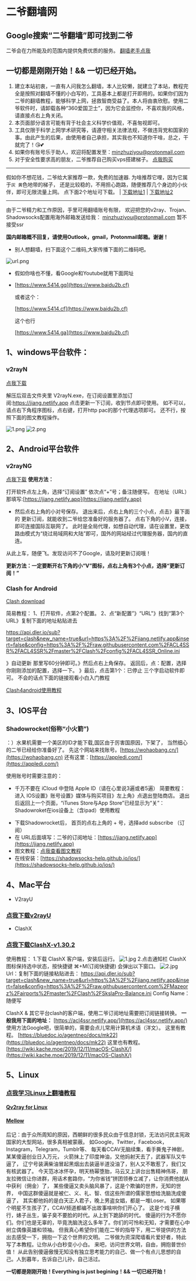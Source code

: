 # 二爷翻墙网

## Google搜索“二爷翻墙”即可找到二爷
二爷会在力所能及的范围内提供免费优质的服务。
[翻墙老手点我](https://tlanyan.me/v2ray-clients-download/)
## 一切都是刚刚开始！&&  一切已经开始。
1. 建立本站初衷，一直有人问我怎么翻墙，本人比较懒，就建立了本站，教程完全是按照对翻墙不懂的小白写的，工具基本上都是打开即用的。如果你们因为二爷的翻墙教程，能够科学上网，拯救智商受益了。本人将由衷欣慰。使用二爷软件时，请卸载各种“360爱国卫士”，因为它会监控你，不喜欢我的风格，请直接点右上角关闭。
2. 本页面部分语言可能有背于社会主义科学价值观，不喜匆视即可。
3. 工具仅限于科学上网学术研究等，请遵守相关法律法规，不做违背党和国家的事。由此产生的后果，由使用者自己承担，其实我也不知道你干啥，总之，干就完了！😘💕
4. 如果你有账号乐于助人，欢迎将配置发至：[minzhuziyou@protonmail.com](minzhuziyou@protonmail.com)
5. 对于安全性要求高的朋友，二爷推荐自己购买vps搭建梯子。
[点我购买](https://app.cloudcone.com/?ref=2616)
----------------------------------------------------------------------------------------------------------------

假如你不想花钱，二爷给大家推荐一款，免费的加速器.
为啥推荐它哩，因为它属于`灰 黄`色地带的梯子，
还是比较稳的，不用担心跑路，随便推荐几个身边的小伙伴，即可无限流量上网。
点下面2个地址可下载。
| [下载地址1](https://jsq.laihuluwa.com/aff/aAKg7)     | [下载地址2](https://web.lanshuapi.com/aff/aAKg7)

---------------------------------------------------------------------------------------------------------------------



 由于二爷精力和工作原因，手里可用翻墙账号有限，
 欢迎把您的v2ray、Trojan、Shadowsocks配置用海外邮箱发送给我：
[minzhuziyou@protonmail.com](minzhuziyou@protonmail.com)
 暂不接受ssr
 
**国内邮箱概不回复，请使用Outlook，gmail，Protonmail邮箱。谢谢！**


* 别人想翻墙，扫下面这个二维码,大家传播下面的二维码吧。

![url.png](https://i.loli.net/2019/11/05/VcNaIKUyJ7twsSf.png)


*  假如你啥也不懂，看Google和Youtube就用下面网址

*  [https://www.5414.gq](https://www.baidu2b.cf) 

   或者这个：
   
   [https://www.5414.cf](https://www.baidu2b.cf)
   
   这个也行

   [https://www.5414.ga](https://www.baidu2b.cf)
   
## 1、windows平台软件： 
### v2rayN

[点我下载](https://proxy.freecdn.workers.dev?url=https%3A%2F%2Fpan.5414.cf%2FWindows%2Fv2rayN.zip)

解压后双击文件夹里 V2rayN.exe，在订阅设置里添加订阅:https://jiang.netlify.app 
点击更新一下订阅，收到节点即可使用。
如不可以，请点右下角程序图标，点右键，打开http pac的那个代理选项即可。
还不行，按照下面的图文教程操作。


![1.png](https://i.loli.net/2019/04/25/5cc12d036ad65.png)
![2.png](https://i.loli.net/2019/04/25/5cc12d03c15fb.png)

## 2、Android平台软件

### v2rayNG

[点我下载](https://proxy.freecdn.workers.dev?url=https%3A%2F%2Fpan.5414.cf%2FAndroid%2Fv2rayNG.apk)
**使用方法：**

打开软件点左上角，选择“订阅设置”
依次点“+”号；备注随便写。
在地址（URL）那填写:[https://jiang.netlify.app](https://jiang.netlify.app)
* 然后点右上角的小对号保存。
退出来后，点右上角的三个小点，点击》最下面的 更新订阅，就能收到二爷给您准备好的服务器了。
    点右下角的小V，连接，即可连接国际互联网了。
此时是全局代理，如想自动代理，请在设置里，更改路由模式为“绕过局域网和大陆”即可，国外的网站经过代理服务器，国内的直连。

从此上车，随便飞。发现访问不了Google，请及时更新订阅哦！

**更新方法：一定要断开右下角的小“V”图标，点右上角有3个小点，选择“更新订阅！”**

### Clash for Android

[Clash download](https://proxy.freecdn.workers.dev?url=https%3A%2F%2Fpan.5414.cf%2FAndroid%2FClashForAndroid-v2.1.6.apk)

简易教程：
1、打开软件，点第2个配置。
2、点“新配置”》“URL"》找到“第3个URL》复制下面的地址粘贴进去

https://api.dler.io/sub?target=clash&new_name=true&url=https%3A%2F%2Fjiang.netlify.app&insert=false&config=https%3A%2F%2Fraw.githubusercontent.com%2FACL4SSR%2FACL4SSR%2Fmaster%2FClash%2Fconfig%2FACL4SSR_Online.ini

》自动更新 那里写60分钟即可。》然后点右上角保存。
返回后，点：配置，选择你刚刚添加的配置，选择一下。
》最后，点击第1个：已停止 三个字启动软件即可。
不会的话点下面的链接观看小白入门教程

[Clash4android使用教程](https://proxy.freecdn.workers.dev?url=https%3A%2F%2Fpan.5414.cf%2FAndroid%2Fclash4android.mp4)

##  3、IOS平台 

### Shadowrocket(俗称“小火箭”)
：）水果机需要一个美区的ID才能下载,国区由于厉害国原因，下架了， 当然细心的二爷已经给你准备好了。
先这个网站来找账号。[https://wohaobang.cn/](https://wohaobang.cn)
还有这里：[https://appledi.com/](https://appledi.com/)

使用账号时需要注意的：
- 千万不要在 iCloud 中登陆 Apple ID（请在心里说3遍或者5遍）
简要教程：
进入 IOS设置》账号设置》媒体与购买项目》左上角》点退出登陆商店。
退出后返回上一个页面，“iTunes Store与App Store”已经显示为“关”：
Shadowroket在ios设备上（含ipad）使用教程
* 下载Shadowrocket后， 首页的点右上角的 + 号，选择add subscribe （订阅）
* 在 URL后面填写：二爷的订阅地址：[https://jiang.netlify.app](https://jiang.netlify.app)
* 图文教程：[点我查看图文教程](https://v2sx.github.io/Help/iOS.html)
* 在线安装：[https://shadowsocks-help.github.io/ios/](https://shadowsocks-help.github.io/ios/)

## 4、Mac平台 

- V2rayU
### [点我下载v2rayU](https://tlanyan.me/download.php?filename=/v2/macos/v2rayU-v3.0-preview.app.zip)

- ClashX
### [点我下载ClashX-v1.30.2](https://tlanyan.me/download.php?filename=/v2/macos/clashX-v1.30.2.dmg)
使用教程：
1.下载 ClashX 客户端，安装后运行。
![1.jpg](https://i.loli.net/2019/11/20/uNGrjl2noCL1f5B.jpg)
2.点击通知栏 ClashX 图标保持选中状态，按快捷键 ⌘+M(订阅快捷键)
会弹出以下窗口。
![2.jpg](https://i.loli.net/2019/11/20/8eB13mRbFuszwxg.jpg)
Url：复制下面的链接粘贴进去：
https://api.dler.io/sub?target=clash&new_name=true&url=https%3A%2F%2Fjiang.netlify.app&insert=false&config=https%3A%2F%2Fraw.githubusercontent.com%2FMazeorz%2Fairports%2Fmaster%2FClash%2FSkslaPro-Balance.ini
Config Name：随便写

ClashX & 其它平台clash的客户端，使用二爷订阅地址需要把订阅链接转换。
**一般我用下面的地址：**
[https://acl4ssr.netlify.app/](https://acl4ssr.netlify.app/)
使用方法Google吧，很简单的，需要会点儿常用计算机术语（洋文）。
这里有教程。
[https://bluedoc.io/agentneo/docs/mk22](https://bluedoc.io/agentneo/docs/mk22)
这里也有教程。
[https://wiki.kache.moe/2019/12/11/macOS-ClashX/](https://wiki.kache.moe/2019/12/11/macOS-ClashX/)

## 5、Linux



### [点我学习Linux上翻墙教程](https://github.com/V2Sx/v2rayL)

#### [Qv2ray for Linux](https://tlanyan.me/download.php?filename=/v2/linux/Qv2ray.v2.7.0-a1-x64.AppImage)
#### [Mellow](https://tlanyan.me/download.php?filename=/v2/linux/Mellow-0.1.22.AppImage)

后记：由于众所周知的原因，西朝鲜的很多民众由于信息封锁，无法访问民主宪政国家的大型网站，很多真相被蒙蔽。 如Google，Twitter，Facebook，Instagram，Telegram，Tumblr等、 每天看CCAV无脑续集，看手撕鬼子神剧，某某傻逼创业日入万元， 火箭抹上了印度神油，又他妈射天去了，武器军队又牛逼了， 辽宁号装满柴油冒起黑烟出去装逼半道没油了，别人又不敢惹了，我们又有核武器了。 今天范冰冰怀孕，明天杨幂堕胎，马云又上讲台出售精神伟哥， 朋友拉微信让你进群，用话术套路你，“为你省钱”拼团领券立减了，让你消费他就从中获利（佣金）了， 某些傻逼又卖头脑风暴了，这是个欺骗的世界，无知的世界， 中国这群傻逼就是被仁、义、礼、智、信这些所谓的儒家思想给洗脑洗成傻逼了， 其实都他妈的是白天正人君子，晚上男盗女娼，都是一堆Loser。 如果哪个明星不生孩子了，CCAV频道都编不出故事啥哄你们开心了。 这是个戏子横行，婊子丛生，骗子臭不要脸的时代。从上到下跪舔的时代。 傻逼的行为不愿你们。你们也是无辜的，毕竟洗脑洗这么多年了。你们的可怜和无知，才需要在心中树立偶像英雄和领袖。 但我真心希望你们能在二爷的指导下，用二爷提供的方法出去感受一下，拥抱一下这个世界的文明。 二爷做为资深爬墙看片爱好者，特此写了本教程。让你从小白秒变小小白。 来吧，访问世界文明，自由，拥抱普世价值！ 从此告别傻逼傲慢无知没有独立思考能力的自己、做一个有点儿思想的自己。人到暮年，告诉自己儿孙，自己活过。

**一切都是刚刚开始！Everything is just begining！&& 一切已经开始！**
